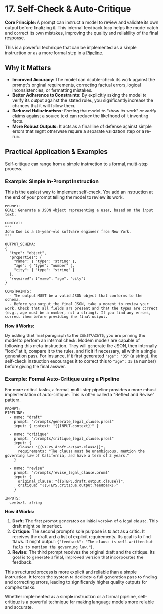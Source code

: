 # 17. Self-Check & Auto-Critique

**Core Principle:** A prompt can instruct a model to review and validate its own output before finalizing it. This internal feedback loop helps the model catch and correct its own mistakes, improving the quality and reliability of the final response.

This is a powerful technique that can be implemented as a simple instruction or as a more formal step in a [Pipeline](./pipelines_steps.md).

## Why it Matters

*   **Improved Accuracy:** The model can double-check its work against the prompt's original requirements, correcting factual errors, logical inconsistencies, or formatting mistakes.
*   **Better Adherence to Constraints:** By explicitly asking the model to verify its output against the stated rules, you significantly increase the chances that it will follow them.
*   **Reduced Hallucinations:** Forcing the model to "show its work" or verify claims against a source text can reduce the likelihood of it inventing facts.
*   **More Robust Outputs:** It acts as a final line of defense against simple errors that might otherwise require a separate validation step or a re-run.

## Practical Application & Examples

Self-critique can range from a simple instruction to a formal, multi-step process.

### Example: Simple In-Prompt Instruction

This is the easiest way to implement self-check. You add an instruction at the end of your prompt telling the model to review its work.

```
PROMPT:
GOAL: Generate a JSON object representing a user, based on the input text.

CONTEXT:
"""
John Doe is a 35-year-old software engineer from New York.
"""

OUTPUT_SCHEMA:
{
  "type": "object",
  "properties": {
    "name": { "type": "string" },
    "age": { "type": "number" },
    "city": { "type": "string" }
  },
  "required": ["name", "age", "city"]
}

CONSTRAINTS:
  - The output MUST be a valid JSON object that conforms to the schema.
  - Before you output the final JSON, take a moment to review your work. Check that all fields are present and that the types are correct (e.g., age must be a number, not a string). If you find any errors, correct them before providing the final output.
```

**How it Works:**

By adding that final paragraph to the `CONSTRAINTS`, you are priming the model to perform an internal check. Modern models are capable of following this meta-instruction. They will generate the JSON, then internally "look" at it, compare it to the rules, and fix it if necessary, all within a single generation pass. For instance, if it first generated `"age": "35"` (a string), the self-check instruction encourages it to correct this to `"age": 35` (a number) before giving the final answer.

### Example: Formal Auto-Critique using a Pipeline

For more critical tasks, a formal, multi-step pipeline provides a more robust implementation of auto-critique. This is often called a "Reflect and Revise" pattern.

```
PROMPT:
PIPELINE:
  - name: "draft"
    prompt: "/prompts/generate_legal_clause.proml"
    input: { context: "{{INPUT.context}}" }

  - name: "critique"
    prompt: "/prompts/critique_legal_clause.proml"
    input: {
      clause: "{{STEPS.draft.output.clause}}",
      requirements: "The clause must be unambiguous, mention the governing law of California, and have a term of 3 years."
    }

  - name: "revise"
    prompt: "/prompts/revise_legal_clause.proml"
    input: {
      original_clause: "{{STEPS.draft.output.clause}}",
      critique: "{{STEPS.critique.output.feedback}}"
    }

INPUTS:
  context: string
```

**How it Works:**

1.  **Draft:** The first prompt generates an initial version of a legal clause. This draft might be imperfect.
2.  **Critique:** The second prompt's sole purpose is to act as a critic. It receives the draft and a list of explicit requirements. Its goal is to find flaws. It might output: `{"feedback": "The clause is well-written but fails to mention the governing law."}`.
3.  **Revise:** The third prompt receives the original draft and the critique. Its goal is to generate a final, improved version that incorporates the feedback.

This structured process is more explicit and reliable than a simple instruction. It forces the system to dedicate a full generation pass to finding and correcting errors, leading to significantly higher quality outputs for complex tasks.

Whether implemented as a simple instruction or a formal pipeline, self-critique is a powerful technique for making language models more reliable and accurate.
